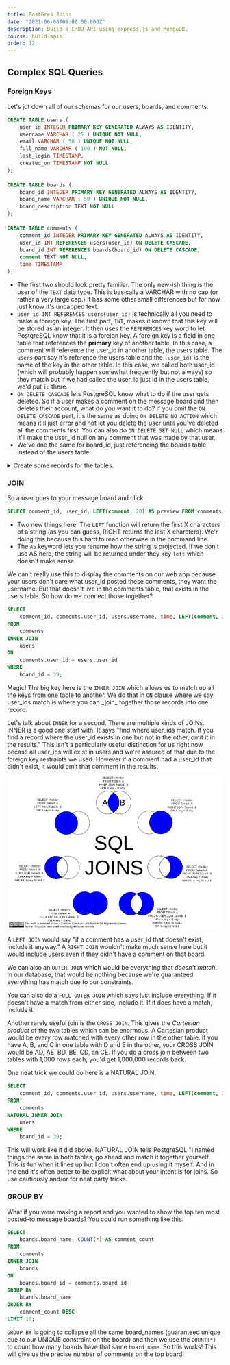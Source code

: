 ```yaml
---
title: PostGres Joins
date: "2021-06-08T09:00:00.000Z"
description: Build a CRUD API using express.js and MongoDB.
course: build-apis
order: 12
---
```


## Complex SQL Queries

### Foreign Keys

Let's jot down all of our schemas for our users, boards, and comments.

```sql
CREATE TABLE users (
    user_id INTEGER PRIMARY KEY GENERATED ALWAYS AS IDENTITY,
    username VARCHAR ( 25 ) UNIQUE NOT NULL,
    email VARCHAR ( 50 ) UNIQUE NOT NULL,
    full_name VARCHAR ( 100 ) NOT NULL,
    last_login TIMESTAMP,
    created_on TIMESTAMP NOT NULL
);

CREATE TABLE boards (
    board_id INTEGER PRIMARY KEY GENERATED ALWAYS AS IDENTITY,
    board_name VARCHAR ( 50 ) UNIQUE NOT NULL,
    board_description TEXT NOT NULL
);

CREATE TABLE comments (
    comment_id INTEGER PRIMARY KEY GENERATED ALWAYS AS IDENTITY,
    user_id INT REFERENCES users(user_id) ON DELETE CASCADE,
    board_id INT REFERENCES boards(board_id) ON DELETE CASCADE,
    comment TEXT NOT NULL,
    time TIMESTAMP
);
```

-   The first two should look pretty familiar. The only new-ish thing is the user of the `TEXT` data type. This is basically a VARCHAR with no cap (or rather a very large cap.) It has some other small differences but for now just know it's uncapped text.
-   `user_id INT REFERENCES users(user_id)` is technically all you need to make a foreign key. The first part, `INT`, makes it known that this key will be stored as an integer. It then uses the `REFERENCES` key word to let PostgreSQL know that it is a foreign key. A foreign key is a field in one table that references the **primary** key of another table. In this case, a comment will reference the user\_id in another table, the users table. The `users` part say it's reference the users table and the `(user_id)` is the name of the key in the other table. In this case, we called both user\_id (which will probably happen somewhat frequently but not always) so they match but if we had called the user\_id just id in the users table, we'd put `id` there.
-   `ON DELETE CASCADE` lets PostgreSQL know what to do if the user gets deleted. So if a user makes a comment on the message board and then deletes their account, what do you want it to do? If you omit the `ON DELETE CASCADE` part, it's the same as doing `ON DELETE NO ACTION` which means it'll just error and not let you delete the user until you've deleted all the comments first. You can also do `ON DELETE SET NULL` which means it'll make the user\_id null on any comment that was made by that user.
-   We've dne the same for board\_id, just referencing the boards table instead of the users table.

<details>
  <summary>Create some records for the tables.</summary>
</details>

### JOIN

So a user goes to your message board and click

```sql
SELECT comment_id, user_id, LEFT(comment, 20) AS preview FROM comments WHERE board_id = 39;
```

-   Two new things here. The `LEFT` function will return the first X characters of a string (as you can guess, RIGHT returns the last X charcters). We'r doing this because this hard to read otherwise in the command line.
-   The `AS` keyword lets you rename how the string is projected. If we don't use AS here, the string will be returned under they key `left` which doesn't make sense.

We can't really use this to display the comments on our web app because your users don't care what user\_id posted these comments, they want the username. But that doesn't live in the comments table, that exists in the users table. So how do we connect those together?

```sql
SELECT
    comment_id, comments.user_id, users.username, time, LEFT(comment, 20) AS preview
FROM
    comments
INNER JOIN
    users
ON
    comments.user_id = users.user_id
WHERE
    board_id = 39;
```

Magic! The big key here is the `INNER JOIN` which allows us to match up all the keys from one table to another. We do that in `ON` clause where we say user_ids match is where you can \_join_ together those records into one record.

Let's talk about `INNER` for a second. There are multiple kinds of JOINs. INNER is a good one start with. It says "find where user\_ids match. If you find a record where the user\_id exists in one but not in the other, omit it in the results." This isn't a particularly useful distinction for us right now becase all user\_ids will exist in users and we're assured of that due to the foreign key restraints we used. However if a comment had a user\_id that didn't exist, it would omit that comment in the results.

[![diagram of SQL joins](./SQL_Joins.png "diagram of SQL joins")](https://commons.wikimedia.org/wiki/File:SQL_Joins.svg)

A `LEFT JOIN` would say "if a comment has a user\_id that doesn't exist, include it anyway." A `RIGHT JOIN` wouldn't make much sense here but it would include users even if they didn't have a comment on that board.

We can also an `OUTER JOIN` which would be everything that _doesn't match_. In our database, that would be nothing because we're guaranteed everything has match due to our constraints.

You can also do a `FULL OUTER JOIN` which says just include everything. If it doesn't have a match from either side, include it. If it does have a match, include it.

Another rarely useful join is the `CROSS JOIN`. This gives the _Cartesian product_ of the two tables which can be enormous. A Cartesian product would be every row matched with every other row in the other table. If you have A, B, and C in one table with D and E in the other, your CROSS JOIN would be AD, AE, BD, BE, CD, an CE. If you do a cross join between two tables with 1,000 rows each, you'd get 1,000,000 records back.

One neat trick we could do here is a NATURAL JOIN.

```sql
SELECT
    comment_id, comments.user_id, users.username, time, LEFT(comment, 20) AS preview
FROM
    comments
NATURAL INNER JOIN
    users
WHERE
    board_id = 39;
```

This will work like it did above. NATURAL JOIN tells PostgreSQL "I named things the same in both tables, go ahead and match it together yourself. This is fun when it lines up but I don't often end up using it myself. And in the end it's often better to be explicit what about your intent is for joins. So use cautiously and/or for neat party tricks.

### GROUP BY

What if you were making a report and you wanted to show the top ten most posted-to message boards? You could run something like this.

```sql
SELECT
    boards.board_name, COUNT(*) AS comment_count
FROM
    comments
INNER JOIN
    boards
ON
    boards.board_id = comments.board_id
GROUP BY
    boards.board_name
ORDER BY
    comment_count DESC
LIMIT 10;
```

`GROUP BY` is going to collapse all the same board\_names (guaranteed unique due to our UNIQUE constraint on the board) and then we use the `COUNT(*)` to count how many boards have that same `board_name`. So this works! This will give us the precise number of comments on the top board!